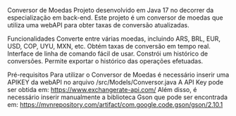 Conversor de Moedas
Projeto desenvolvido em Java 17 no decorrer da especialização em back-end. Este projeto é um conversor de moedas que utiliza uma webAPI para obter taxas de conversão atualizadas.

Funcionalidades
Converte entre várias moedas, incluindo ARS, BRL, EUR, USD, COP, UYU, MXN, etc.
Obtém taxas de conversão em tempo real.
Interface de linha de comando fácil de usar.
Constrói um histórico de conversões.
Permite exportar o histórico das operações efetuadas.

Pré-requisitos
Para utilizar o Conversor de Moedas é necessário inserir uma APIKEY da webAPI no arquivo /src/Models/Conversor.java
A API Key pode ser obtida em: https://www.exchangerate-api.com/
Além disso, é necessário inserir manualmente a biblioteca Gson que pode ser encontrada em: https://mvnrepository.com/artifact/com.google.code.gson/gson/2.10.1